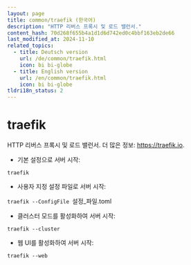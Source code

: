 ```yaml
---
layout: page
title: common/traefik (한국어)
description: "HTTP 리버스 프록시 및 로드 밸런서."
content_hash: 70d268f655b4a1d1d6d742ed0c4bbf163eb2de66
last_modified_at: 2024-11-10
related_topics:
  - title: Deutsch version
    url: /de/common/traefik.html
    icon: bi bi-globe
  - title: English version
    url: /en/common/traefik.html
    icon: bi bi-globe
tldri18n_status: 2
---
```

# traefik

HTTP 리버스 프록시 및 로드 밸런서.
더 많은 정보: <https://traefik.io>.

- 기본 설정으로 서버 시작:

`traefik`

- 사용자 지정 설정 파일로 서버 시작:

`traefik --ConfigFile `<span class="tldr-var badge badge-pill bg-dark-lm bg-white-dm text-white-lm text-dark-dm font-weight-bold">설정_파일.toml</span>

- 클러스터 모드를 활성화하여 서버 시작:

`traefik --cluster`

- 웹 UI를 활성화하여 서버 시작:

`traefik --web`
